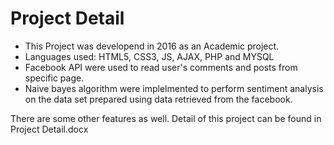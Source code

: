 # Project Detail
- This Project was developend in 2016 as an Academic project.
- Languages used:
  HTML5, CSS3, JS, AJAX, PHP and MYSQL
- Facebook API were used to read user's comments and posts from specific page.
- Naive bayes algorithm were implelmented to perform sentiment analysis on the data set prepared using data retrieved from the facebook.

There are some other features as well. Detail of this project can be found in Project Detail.docx
